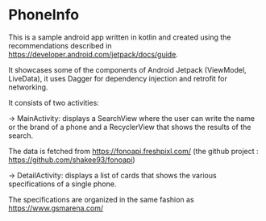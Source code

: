 # PhoneInfo
This is a sample android app written in kotlin and created using the recommendations described in https://developer.android.com/jetpack/docs/guide.

It showcases some of the components of Android Jetpack (ViewModel, LiveData), it uses Dagger for dependency injection and retrofit for networking.

It consists of two activities:

-> MainActivity: displays a SearchView where the user can write the name or the brand of a phone and a RecyclerView that shows the results of the search.

The data is fetched from https://fonoapi.freshpixl.com/ (the github project : https://github.com/shakee93/fonoapi)

-> DetailActivity: displays a list of cards that shows the various specifications of a single phone.

The specifications are organized in the same fashion as https://www.gsmarena.com/ 
